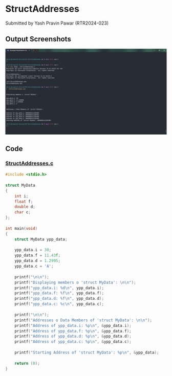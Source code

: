 # StructAddresses

Submitted by Yash Pravin Pawar (RTR2024-023)

## Output Screenshots
![output.png](./02-Screenshots/output.png)

## Code
### [StructAddresses.c](./01-Code/StructAddresses.c)
```c
#include <stdio.h>

struct MyData
{
    int i;
    float f;
    double d;
    char c;
};

int main(void)
{
    struct MyData ypp_data;

    ypp_data.i = 30;
    ypp_data.f = 11.43f;
    ypp_data.d = 1.2995;
    ypp_data.c = 'A';

    printf("\n\n");
    printf("Displaying members o 'struct MyData': \n\n");
    printf("ypp_data.i: %d\n", ypp_data.i);
    printf("ypp_data.f: %f\n", ypp_data.f);
    printf("ypp_data.d: %f\n", ypp_data.d);
    printf("ypp_data.c: %c\n", ypp_data.c);

    printf("\n\n");
    printf("Addresses o Data Members of 'struct MyData': \n\n");
    printf("Address of ypp_data.i: %p\n", &ypp_data.i);
    printf("Address of ypp_data.f: %p\n", &ypp_data.f);
    printf("Address of ypp_data.d: %p\n", &ypp_data.d);
    printf("Address of ypp_data.c: %p\n", &ypp_data.c);

    printf("Starting Address of 'struct MyData': %p\n", &ypp_data);

    return (0);
}

```
